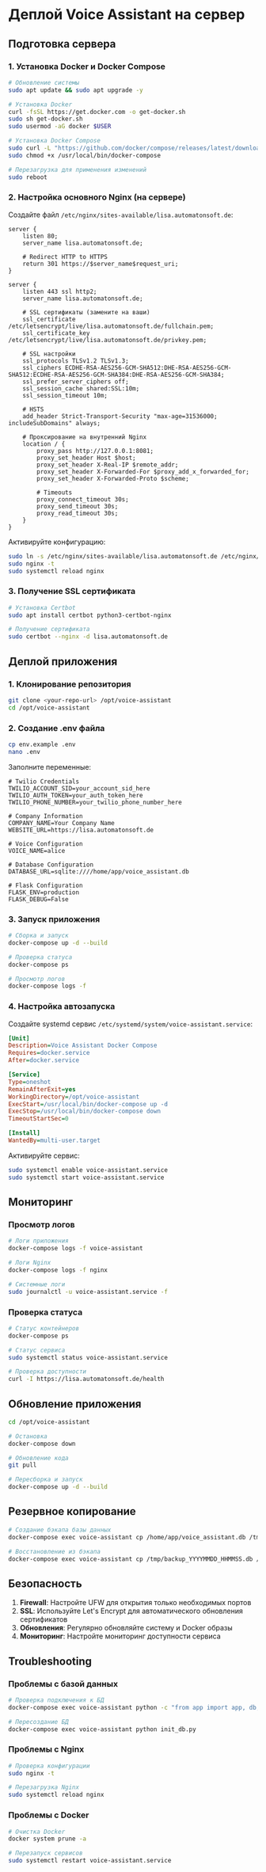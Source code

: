 # Деплой Voice Assistant на сервер

## Подготовка сервера

### 1. Установка Docker и Docker Compose
```bash
# Обновление системы
sudo apt update && sudo apt upgrade -y

# Установка Docker
curl -fsSL https://get.docker.com -o get-docker.sh
sudo sh get-docker.sh
sudo usermod -aG docker $USER

# Установка Docker Compose
sudo curl -L "https://github.com/docker/compose/releases/latest/download/docker-compose-$(uname -s)-$(uname -m)" -o /usr/local/bin/docker-compose
sudo chmod +x /usr/local/bin/docker-compose

# Перезагрузка для применения изменений
sudo reboot
```

### 2. Настройка основного Nginx (на сервере)

Создайте файл `/etc/nginx/sites-available/lisa.automatonsoft.de`:

```nginx
server {
    listen 80;
    server_name lisa.automatonsoft.de;
    
    # Redirect HTTP to HTTPS
    return 301 https://$server_name$request_uri;
}

server {
    listen 443 ssl http2;
    server_name lisa.automatonsoft.de;
    
    # SSL сертификаты (замените на ваши)
    ssl_certificate /etc/letsencrypt/live/lisa.automatonsoft.de/fullchain.pem;
    ssl_certificate_key /etc/letsencrypt/live/lisa.automatonsoft.de/privkey.pem;
    
    # SSL настройки
    ssl_protocols TLSv1.2 TLSv1.3;
    ssl_ciphers ECDHE-RSA-AES256-GCM-SHA512:DHE-RSA-AES256-GCM-SHA512:ECDHE-RSA-AES256-GCM-SHA384:DHE-RSA-AES256-GCM-SHA384;
    ssl_prefer_server_ciphers off;
    ssl_session_cache shared:SSL:10m;
    ssl_session_timeout 10m;
    
    # HSTS
    add_header Strict-Transport-Security "max-age=31536000; includeSubDomains" always;
    
    # Проксирование на внутренний Nginx
    location / {
        proxy_pass http://127.0.0.1:8081;
        proxy_set_header Host $host;
        proxy_set_header X-Real-IP $remote_addr;
        proxy_set_header X-Forwarded-For $proxy_add_x_forwarded_for;
        proxy_set_header X-Forwarded-Proto $scheme;
        
        # Timeouts
        proxy_connect_timeout 30s;
        proxy_send_timeout 30s;
        proxy_read_timeout 30s;
    }
}
```

Активируйте конфигурацию:
```bash
sudo ln -s /etc/nginx/sites-available/lisa.automatonsoft.de /etc/nginx/sites-enabled/
sudo nginx -t
sudo systemctl reload nginx
```

### 3. Получение SSL сертификата

```bash
# Установка Certbot
sudo apt install certbot python3-certbot-nginx

# Получение сертификата
sudo certbot --nginx -d lisa.automatonsoft.de
```

## Деплой приложения

### 1. Клонирование репозитория
```bash
git clone <your-repo-url> /opt/voice-assistant
cd /opt/voice-assistant
```

### 2. Создание .env файла
```bash
cp env.example .env
nano .env
```

Заполните переменные:
```env
# Twilio Credentials
TWILIO_ACCOUNT_SID=your_account_sid_here
TWILIO_AUTH_TOKEN=your_auth_token_here
TWILIO_PHONE_NUMBER=your_twilio_phone_number_here

# Company Information
COMPANY_NAME=Your Company Name
WEBSITE_URL=https://lisa.automatonsoft.de

# Voice Configuration
VOICE_NAME=alice

# Database Configuration
DATABASE_URL=sqlite:////home/app/voice_assistant.db

# Flask Configuration
FLASK_ENV=production
FLASK_DEBUG=False
```

### 3. Запуск приложения
```bash
# Сборка и запуск
docker-compose up -d --build

# Проверка статуса
docker-compose ps

# Просмотр логов
docker-compose logs -f
```

### 4. Настройка автозапуска

Создайте systemd сервис `/etc/systemd/system/voice-assistant.service`:

```ini
[Unit]
Description=Voice Assistant Docker Compose
Requires=docker.service
After=docker.service

[Service]
Type=oneshot
RemainAfterExit=yes
WorkingDirectory=/opt/voice-assistant
ExecStart=/usr/local/bin/docker-compose up -d
ExecStop=/usr/local/bin/docker-compose down
TimeoutStartSec=0

[Install]
WantedBy=multi-user.target
```

Активируйте сервис:
```bash
sudo systemctl enable voice-assistant.service
sudo systemctl start voice-assistant.service
```

## Мониторинг

### Просмотр логов
```bash
# Логи приложения
docker-compose logs -f voice-assistant

# Логи Nginx
docker-compose logs -f nginx

# Системные логи
sudo journalctl -u voice-assistant.service -f
```

### Проверка статуса
```bash
# Статус контейнеров
docker-compose ps

# Статус сервиса
sudo systemctl status voice-assistant.service

# Проверка доступности
curl -I https://lisa.automatonsoft.de/health
```

## Обновление приложения

```bash
cd /opt/voice-assistant

# Остановка
docker-compose down

# Обновление кода
git pull

# Пересборка и запуск
docker-compose up -d --build
```

## Резервное копирование

```bash
# Создание бэкапа базы данных
docker-compose exec voice-assistant cp /home/app/voice_assistant.db /tmp/backup_$(date +%Y%m%d_%H%M%S).db

# Восстановление из бэкапа
docker-compose exec voice-assistant cp /tmp/backup_YYYYMMDD_HHMMSS.db /home/app/voice_assistant.db
```

## Безопасность

1. **Firewall**: Настройте UFW для открытия только необходимых портов
2. **SSL**: Используйте Let's Encrypt для автоматического обновления сертификатов
3. **Обновления**: Регулярно обновляйте систему и Docker образы
4. **Мониторинг**: Настройте мониторинг доступности сервиса

## Troubleshooting

### Проблемы с базой данных
```bash
# Проверка подключения к БД
docker-compose exec voice-assistant python -c "from app import app, db; app.app_context().push(); print('DB OK')"

# Пересоздание БД
docker-compose exec voice-assistant python init_db.py
```

### Проблемы с Nginx
```bash
# Проверка конфигурации
sudo nginx -t

# Перезагрузка Nginx
sudo systemctl reload nginx
```

### Проблемы с Docker
```bash
# Очистка Docker
docker system prune -a

# Перезапуск сервисов
sudo systemctl restart voice-assistant.service
```
